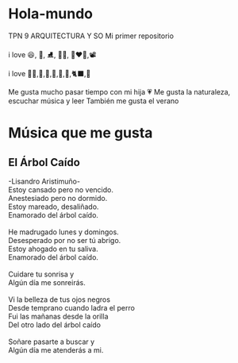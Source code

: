 # Hola-mundo
TPN 9 ARQUITECTURA Y SO
Mi primer repositorio

i love  :laughing:, :art:, :ice_skate:, :swimming_woman:, :white_heart::heart::white_heart:,:film_projector:

i love :family_woman_girl:,:deciduous_tree:,:sunflower:,:tulip:,:mount_fuji:,:mate:,:black_cat:,:sunrise_over_mountains:

Me gusta mucho pasar tiempo con mi hija :heartpulse:
Me gusta la naturaleza, escuchar música y leer
También me gusta el verano

# Música que me gusta 

## El Árbol Caído
-Lisandro Aristimuño-
<br>
Estoy cansado pero no vencido.<br>
Anestesiado pero no dormido.<br>
Estoy mareado, desaliñado.<br>
Enamorado del árbol caído.<br>
<br>
He madrugado lunes y domingos.<br>
Desesperado por no ser tú abrigo.<br>
Estoy ahogado en tu saliva.<br>
Enamorado del árbol caído.<br>
<br>
Cuidare tu sonrisa y<br>
Algún día me sonreirás.<br>
<br>
Vi la belleza de tus ojos negros<br>
Desde temprano cuando ladra el perro<br>
Fui las mañanas desde la orilla<br>
Del otro lado del árbol caído<br>
<br>
Soñare pasarte a buscar y<br>
Algún día me atenderás a mi.<br>